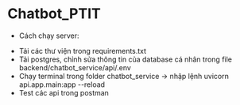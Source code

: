 # Chatbot_PTIT

- Cách chạy server:
+ Tải các thư viện trong requirements.txt
+ Tải postgres, chỉnh sửa thông tin của database cá nhân trong file backend/chatbot_service/api/.env
+ Chạy terminal trong folder chatbot_service -> nhập lệnh uvicorn api.app.main:app --reload
+ Test các api trong postman